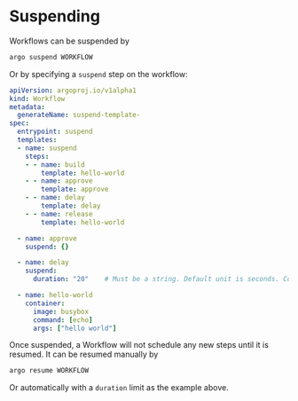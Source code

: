 # Suspending

Workflows can be suspended by

```bash
argo suspend WORKFLOW
```

Or by specifying a `suspend` step on the workflow:

```yaml
apiVersion: argoproj.io/v1alpha1
kind: Workflow
metadata:
  generateName: suspend-template-
spec:
  entrypoint: suspend
  templates:
  - name: suspend
    steps:
    - - name: build
        template: hello-world
    - - name: approve
        template: approve
    - - name: delay
        template: delay
    - - name: release
        template: hello-world

  - name: approve
    suspend: {}

  - name: delay
    suspend:
      duration: "20"    # Must be a string. Default unit is seconds. Could also be a Duration, e.g.: "2m", "6h"

  - name: hello-world
    container:
      image: busybox
      command: [echo]
      args: ["hello world"]
```

Once suspended, a Workflow will not schedule any new steps until it is resumed. It can be resumed manually by

```bash
argo resume WORKFLOW
```

Or automatically with a `duration` limit as the example above.

